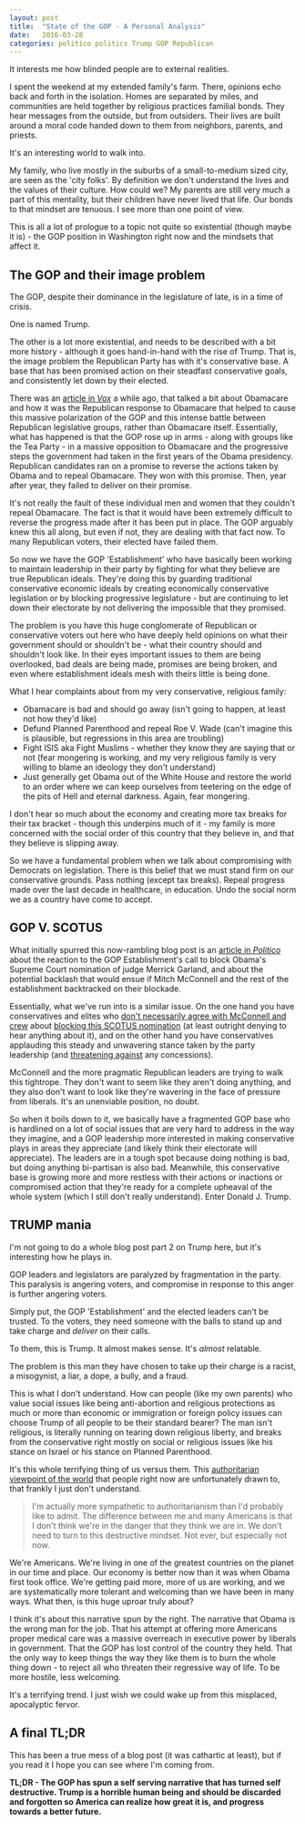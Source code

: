 ```yaml
---
layout: post
title:  "State of the GOP - A Personal Analysis"
date:   2016-03-28
categories: politico politics Trump GOP Republican
---
```


It interests me how blinded people are to external realities.

I spent the weekend at my extended family's farm.  There, opinions echo back and forth in the isolation.  Homes are separated by miles, and communities are held together by religious practices familial bonds.  They hear messages from the outside, but from outsiders.  Their lives are built around a moral code handed down to them from neighbors, parents, and priests.

It's an interesting world to walk into.

My family, who live mostly in the suburbs of a small-to-medium sized city, are seen as the 'city folks'.  By definition we don't understand the lives and the values of their culture.  How could we?  My parents are still very much a part of this mentality, but their children have never lived that life.  Our bonds to that mindset are tenuous.  I see more than one point of view.

This is all a lot of prologue to a topic not quite so existential (though maybe it is) - the GOP position in Washington right now and the mindsets that affect it.

## The GOP and their image problem

The GOP, despite their dominance in the legislature of late, is in a time of crisis.

One is named Trump.

The other is a lot more existential, and needs to be described with a bit more history - although it goes hand-in-hand with the rise of Trump.  That is, the image problem the Republican Party has with it's conservative base.  A base that has been promised action on their steadfast conservative goals, and consistently let down by their elected.

There was an [article in *Vox*](http://www.vox.com/policy-and-politics/2016/3/9/11182590/obamacare-donald-trump) a while ago, that talked a bit about Obamacare and how it was the Republican response to Obamacare that helped to cause this massive polarization of the GOP and this intense battle between Republican legislative groups, rather than Obamacare itself.  Essentially, what has happened is that the GOP rose up in arms - along with groups like the Tea Party - in a massive opposition to Obamacare and the progressive steps the government had taken in the first years of the Obama presidency.  Republican candidates ran on a promise to reverse the actions taken by Obama and to repeal Obamacare.  They won with this promise.  Then, year after year, they failed to deliver on their promise.

It's not really the fault of these individual men and women that they couldn't repeal Obamacare.  The fact is that it would have been extremely difficult to reverse the progress made after it has been put in place.  The GOP arguably knew this all along, but even if not, they are dealing with that fact now.  To many Republican voters, their elected have failed them.

So now we have the GOP 'Establishment' who have basically been working to maintain leadership in their party by fighting for what they believe are true Republican ideals.  They're doing this by guarding traditional conservative economic ideals by creating economically conservative legislation or by blocking progressive legislature - but are continuing to let down their electorate by not delivering the impossible that they promised.

The problem is you have this huge conglomerate of Republican or conservative voters out here who have deeply held opinions on what their government should or shouldn't be - what their country should and shouldn't look like.  In their eyes important issues to them are being overlooked, bad deals are being made, promises are being broken, and even where establishment ideals mesh with theirs little is being done.

What I hear complaints about from my very conservative, religious family:

* Obamacare is bad and should go away (isn't going to happen, at least not how they'd like)
* Defund Planned Parenthood and repeal Roe V. Wade (can't imagine this is plausible, but regressions in this area are troubling)
* Fight ISIS aka Fight Muslims - whether they know they are saying that or not (fear mongering is working, and my very religious family is very willing to blame an ideology they don't understand)
* Just generally get Obama out of the White House and restore the world to an order where we can keep ourselves from teetering on the edge of the pits of Hell and eternal darkness.  Again, fear mongering.

I don't hear so much about the economy and creating more tax breaks for their tax bracket - though this underpins much of it - my family is more concerned with the social order of this country that they believe in, and that they believe is slipping away.

So we have a fundamental problem when we talk about compromising with Democrats on legislation.  There is this belief that we must stand firm on our conservative grounds.  Pass nothing (except tax breaks).  Repeal progress made over the last decade in healthcare, in education.  Undo the social norm we as a country have come to accept.

## GOP V. SCOTUS

What initially spurred this now-rambling blog post is an [article in *Politico*](http://www.politico.com/story/2016/03/supreme-court-conservatives-mcconnell-221161) about the reaction to the GOP Establishment's call to block Obama's Supreme Court nomination of judge Merrick Garland, and about the potential backlash that would ensue if Mitch McConnell and the rest of the establishment backtracked on their blockade.

Essentially, what we've run into is a similar issue.  On the one hand you have conservatives and elites who [don't necessarily agree with McConnell and crew](http://www.politico.com/story/2016/03/redstates-scotus-wva-221226) about [blocking this SCOTUS nomination](http://www.politico.com/story/2016/03/poll-senate-supreme-court-nominee-221168) (at least outright denying to hear anything about it), and on the other hand you have conservatives applauding this steady and unwavering stance taken by the party leadership (and [threatening against](http://www.politico.com/story/2016/03/supreme-court-conservatives-mcconnell-221161) any concessions).

McConnell and the more pragmatic Republican leaders are trying to walk this tightrope.  They don't want to seem like they aren't doing anything, and they also don't want to look like they're wavering in the face of pressure from liberals.  It's an unenviable position, no doubt.

So when it boils down to it, we basically have a fragmented GOP base who is hardlined on a lot of social issues that are very hard to address in the way they imagine, and a GOP leadership more interested in making conservative plays in areas they appreciate (and likely think their electorate will appreciate).  The leaders are in a tough spot because doing nothing is bad, but doing anything bi-partisan is also bad.  Meanwhile, this conservative base is growing more and more restless with their actions or inactions or compromised action that they're ready for a complete upheaval of the whole system (which I still don't really understand).  Enter Donald J. Trump.

## TRUMP mania

I'm not going to do a whole blog post part 2 on Trump here, but it's interesting how he plays in.

GOP leaders and legislators are paralyzed by fragmentation in the party.  This paralysis is angering voters, and compromise in response to this anger is further angering voters.

Simply put, the GOP 'Establishment' and the elected leaders can't be trusted.  To the voters, they need someone with the balls to stand up and take charge and *deliver* on their calls.

To them, this is Trump.  It almost makes sense.  It's *almost* relatable.

The problem is this man they have chosen to take up their charge is a racist, a misogynist, a liar, a dope, a bully, and a fraud.

This is what I don't understand.  How can people (like my own parents) who value social issues like being anti-abortion and religious protections as much or more than economic or immigration or foreign policy issues can choose Trump of all people to be their standard bearer?  The man isn't religious, is literally running on tearing down religious liberty, and breaks from the conservative right mostly on social or religious issues like his stance on Israel or his stance on Planned Parenthood.

It's this whole terrifying thing of us versus them.  This [authoritarian viewpoint of the world](http://www.vox.com/2016/3/1/11127424/trump-authoritarianism) that people right now are unfortunately drawn to, that frankly I just don't understand.

> I'm actually more sympathetic to authoritarianism than I'd probably like to admit.  The difference between me and many Americans is that I don't think we're in the danger that they think we are in.  We don't need to turn to this destructive mindset.  Not ever, but especially not now.

We're Americans.  We're living in one of the greatest countries on the planet in our time and place.  Our economy is better now than it was  when Obama first took office.  We're getting paid more, more of us are working, and we are systematically more tolerant and welcoming than we have been in many ways.  What then, is this huge uproar truly about?

I think it's about this narrative spun by the right.  The narrative that Obama is the wrong man for the job.  That his attempt at offering more Americans proper medical care was a massive overreach in executive power by liberals in government.  That the GOP has lost control of the country they held.  That the only way to keep things the way they like them is to burn the whole thing down - to reject all who threaten their regressive way of life.  To be more hostile, less welcoming.

It's a terrifying trend.  I just wish we could wake up from this misplaced, apocalyptic fervor.

## A final TL;DR

This has been a true mess of a blog post (it was cathartic at least), but if you read it I hope you can see where I'm coming from.

**TL;DR - The GOP has spun a self serving narrative that has turned self destructive.  Trump is a horrible human being and should be discarded and forgotten so America can realize how great it is, and progress towards a better future.**
